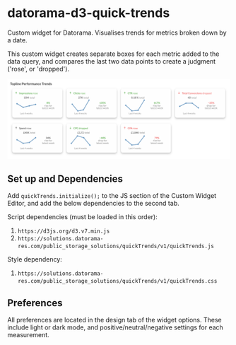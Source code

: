 # datorama-d3-quick-trends
Custom widget for Datorama. Visualises trends for metrics broken down by a date.

This custom widget creates separate boxes for each metric added to the data query, and compares the last two data points to create a judgment ('rose', or 'dropped').

![Preview image](image.png)

## Set up and Dependencies
Add `quickTrends.initialize();` to the JS section of the Custom Widget Editor, and add the below dependencies to the second tab.

Script dependencies (must be loaded in this order):
1. `https://d3js.org/d3.v7.min.js`
2. `https://solutions.datorama-res.com/public_storage_solutions/quickTrends/v1/quickTrends.js`

Style dependency:
1. `https://solutions.datorama-res.com/public_storage_solutions/quickTrends/v1/quickTrends.css`

## Preferences
All preferences are located in the design tab of the widget options. These include light or dark mode, and positive/neutral/negative settings for each measurement.